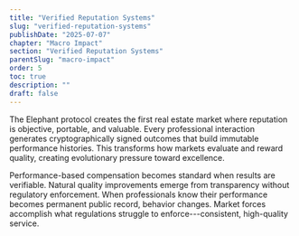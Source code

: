 ```yaml
---
title: "Verified Reputation Systems"
slug: "verified-reputation-systems"
publishDate: "2025-07-07"
chapter: "Macro Impact"
section: "Verified Reputation Systems"
parentSlug: "macro-impact"
order: 5
toc: true
description: ""
draft: false
---
```


The Elephant protocol creates the first real estate market where reputation is
objective, portable, and valuable. Every professional interaction generates
cryptographically signed outcomes that build immutable performance histories.
This transforms how markets evaluate and reward quality, creating evolutionary
pressure toward excellence.

Performance-based compensation becomes standard when results are verifiable.
Natural quality improvements emerge from transparency without regulatory
enforcement. When professionals know their performance becomes permanent public
record, behavior changes. Market forces accomplish what regulations struggle to
enforce---consistent, high-quality service.
